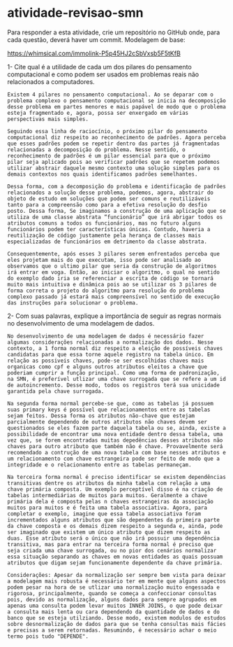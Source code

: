# atividade-revisao-smn

Para responder a esta atividade, crie um repositório no GitHub onde, para cada questão, deverá haver um commit.
Modelagem de base:

https://whimsical.com/immolink-P5p45HJ2cSbVxsb5F5tKfB

1- Cite qual é a utilidade de cada um dos pilares do pensamento computacional e como podem ser usados em problemas reais não relacionados a computadores.

    Existem 4 pilares no pensamento computacional. Ao se deparar com o problema complexo o pensamento computacional se inicia na decomposição desse problema em partes menores e mais papável de modo que o problema esteja fragmentado e, agora, possa ser enxergado em várias perspectivas mais simples.

    Seguindo essa linha de raciocínio, o próximo pilar do pensamento computacional diz respeito ao reconhecimento de padrões. Agora perceba que esses padrões podem se repetir dentro das partes já fragmentadas relacionadas a decomposição do problema. Nesse sentido, o reconhecimento de padrões é um pilar essencial para que o próximo pilar seja aplicado pois ao verificar padrões que se repetem podemos utilizar abstrair daquele mesmo contexto uma solução simples para os demais contextos nos quais identificamos padrões semelhantes.

    Dessa forma, com a decomposição do problema e identificação de padrões relacionados a solução desse problema, podemos, agora, abstrair do objeto de estudo em soluções que podem ser comuns e reutilizáveis tanto para a compreensão como para a efetiva resolução do desfio posto. Dessa forma, Se imaginamos a construção de uma aplicação que se utiliza de uma classe abstrata “funcionário” que irá abrigar todos os atributos comuns a todos os funcionários, mas no futuro alguns funcionários podem ter características únicas. Contudo, haveria a reutilização de código justamente pela herança de classes mais especializadas de funcionários em detrimento da classe abstrata.
     
    Consequentemente, após esses 3 pilares serem enfrentados perceba que eles projetam mais do que executam, isso pode ser analisado ao observamos que o ultimo pilar que seria da construção de algoritmos irá entrar em voga. Então, ao iniciar o algoritmo, o qual no sentido do exemplo dado iria se referenciar a escrita de código se tornará muito mais intuitiva e dinâmica pois ao se utilizar os 3 pilares de forma correta o projeto do algoritmo para resolução do problema complexo passado já estará mais compreensível no sentido de execução das instruções para solucionar o problema.


2- Com suas palavras, explique a importância de seguir as regras normais no desenvolvimento de uma modelagem de dados.

    No desenvolvimento de uma modelagem de dados é necessário fazer algumas considerações relacionadas a normalização dos dados. Nesse contexto, a 1 forma normal diz respeito a eleição de possíveis chaves candidatas para que essa torne aquele registro na tabela único. Em relação as possiveis chaves, pode-se ser escolhidas chaves mais organicas como cpf e alguns outros atributos eleitos a chave que poderiam cumprir a função principal. Como uma forma de padronização, na SMN, é preferível utlizar uma chave surrogada que se refere a um id de autoincremento. Desse modo, todos os registros terá sua unicidade garantida pela chave surrogada.  

    Na segunda forma normal percebe-se que, como as tabelas já possuem suas primary keys é possível que relacionamentos entre as tabelas sejam feitos. Dessa forma os atributos não-chave que estejam parcialmente dependendo de outros atributos não chaves devem ser questionados se eles fazem parte daquela tabela ou se, ainda, existe a possibilidade de encontrar uma nova entidade dentro dessa tabela, uma vez que, se forem encontradas muitas depedências desses atributos não chaves para outro atributo que também não é chave. Provavelmente será recomendado a contrução de uma nova tabela com base nesses atributos e um relacionamento com chave estrangeira pode ser feito de modo que a integridade e o relacionamento entre as tabelas permaneçam. 

    Na terceira forma normal é preciso identificar se existem dependências transitivas dentre os atributos da minha tabela com relação a uma chave primária composta. Um exemplo perceptível disso é na criação de tabelas intermediárias de muitos para muitos. Geralmente a chave primária dela é composta pelas n chaves estrangeiras da associação muitos para muitos e é feita uma tabela associativa. Agora, para completar o exemplo, imagine que essa tabela associativa foram incrementados alguns atributos que são dependentes da primeira parte da chave composta e os demais dizem respeito a segunda e, ainda, pode ser imaginado que existem um único atributo que dizem respeito as duas. Esse atributo será o único que não irá possuir uma dependência transitiva, mas para entrar na terceira forma normal é preciso que seja criada uma chave surrogada, ou no pior dos cenários normalizar essa situação separando as chaves em novas entidades as quais possuam atributos que digam sejam funcionamente dependente da chave primária. 

    Considerações: Apesar da normalização ser sempre bem vista para deixar a modelagem mais robusta é necessário ter em mente que alguns aspectos podem pesar na hora de se utlizar uma normalização muito engessada e rigorosa, principalmente, quando se começa a confeccionar consultas pois, devido as normalização, alguns dados para sempre agrupados em apenas uma consulta podem levar muitos INNER JOINS, o que pode deixar a consulta mais lenta ou cara dependendo da quantidade de dados e do banco que se esteja utilziando. Desse modo, existem modulos de estudos sobre desnormalização de dados para que se tenha consultas mais fácies e precisas a serem retornadas. Resumindo, é necessário achar o meio termo pois tudo "DEPENDE".  
    

